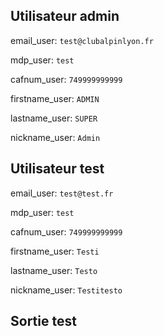 ## Utilisateur admin

email_user: `test@clubalpinlyon.fr`

mdp_user: `test`

cafnum_user: `749999999999`

firstname_user: `ADMIN`

lastname_user: `SUPER`

nickname_user: `Admin`

## Utilisateur test

email_user: `test@test.fr`

mdp_user: `test`

cafnum_user: `749999999999`

firstname_user: `Testi`

lastname_user: `Testo`

nickname_user: `Testitesto`

## Sortie test


